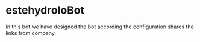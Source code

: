 # estehydroloBot
In this bot we have designed the bot according the configuration shares the links from company.

